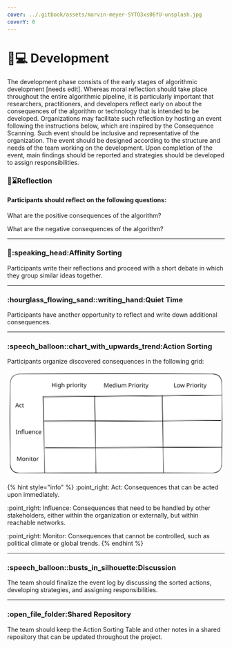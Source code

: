 ```yaml
---
cover: ../.gitbook/assets/marvin-meyer-SYTO3xs06fU-unsplash.jpg
coverY: 0
---
```


# 👩💻 Development

The development phase consists of the early stages of algorithmic development \[needs edit]. Whereas moral reflection should take place throughout the entire algorithmic pipeline, it is particularly important that researchers, practitioners, and developers reflect early on about the consequences of the algorithm or technology that is intended to be developed. Organizations may facilitate such reflection by hosting an event following the instructions below, which are inspired by the Consequence Scanning. Such event should be inclusive and representative of the organization. The event should be designed according to the structure and needs of the team working on the development. Upon completion of the event, main findings should be reported and strategies should be developed to assign responsibilities.



### :thinking::hourglass:Reflection

#### Participants should reflect on the following questions:

What are the positive consequences of the algorithm?

What are the negative consequences of the algorithm?

***

### :scroll::speaking\_head:Affinity Sorting

Participants write their reflections and proceed with a short debate in which they group similar ideas together.

***

### :hourglass\_flowing\_sand::writing\_hand:Quiet Time

Participants have another opportunity to reflect and write down additional consequences.

***

### :speech\_balloon::chart\_with\_upwards\_trend:Action Sorting

Participants organize discovered consequences in the following grid:

<img src="../.gitbook/assets/file.excalidraw.svg" alt="" class="gitbook-drawing">

{% hint style="info" %}
:point\_right: Act: Consequences that can be acted upon immediately.

:point\_right: Influence: Consequences that need to be handled by other stakeholders, either within the organization or externally, but within reachable networks.

:point\_right: Monitor: Consequences that cannot be controlled, such as political climate or global trends.
{% endhint %}

***

### :speech\_balloon::busts\_in\_silhouette:Discussion

The team should finalize the event log by discussing the sorted actions, developing strategies, and assigning responsibilities.

***

### :open\_file\_folder:Shared Repository

The team should keep the Action Sorting Table and other notes in a shared repository that can be updated throughout the project.
